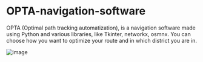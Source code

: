 # OPTA-navigation-software
OPTA (Optimal path tracking automatization), is a navigation software made using Python and various libraries, like Tkinter, networkx, osmnx. You can choose how you want to optimize your route and in which district you are in.

![image](https://github.com/eetuhenri/OPTA-navigation-software/assets/118538158/bb6f06c3-eed4-4554-9ff8-bdea0175ce68)

